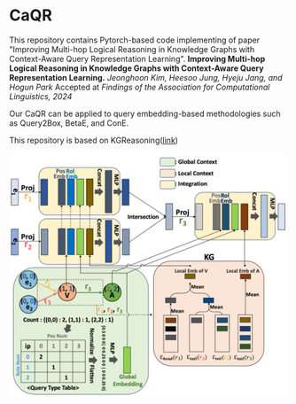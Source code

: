 # CaQR
This repository contains Pytorch-based code implementing of paper "Improving Multi-hop Logical Reasoning in Knowledge Graphs with Context-Aware Query Representation Learning". 
**Improving Multi-hop Logical Reasoning in Knowledge Graphs with Context-Aware Query Representation Learning.**
*Jeonghoon Kim, Heesoo Jung, Hyeju Jang, and Hogun Park*
Accepted at _Findings of the Association for Computational Linguistics, 2024_

Our CaQR can be applied to query embedding-based methodologies such as Query2Box, BetaE, and ConE.

This repository is based on KGReasoning([link])

![CaQR applied on _ip_ query.](./fig/caqr.png)

[link]: https://github.com/snap-stanford/KGReasoning
